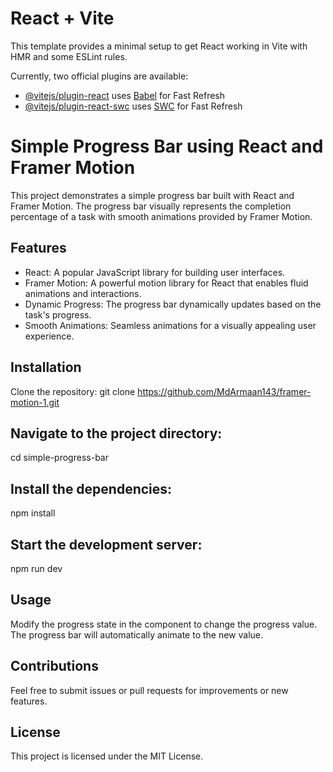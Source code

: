 # React + Vite

This template provides a minimal setup to get React working in Vite with HMR and some ESLint rules.

Currently, two official plugins are available:

- [@vitejs/plugin-react](https://github.com/vitejs/vite-plugin-react/blob/main/packages/plugin-react/README.md) uses [Babel](https://babeljs.io/) for Fast Refresh
- [@vitejs/plugin-react-swc](https://github.com/vitejs/vite-plugin-react-swc) uses [SWC](https://swc.rs/) for Fast Refresh


# Simple Progress Bar using React and Framer Motion
This project demonstrates a simple progress bar built with React and Framer Motion. The progress bar visually represents the completion percentage of a task with smooth animations provided by Framer Motion.

## Features
- React: A popular JavaScript library for building user interfaces.
- Framer Motion: A powerful motion library for React that enables fluid animations and interactions.
- Dynamic Progress: The progress bar dynamically updates based on the task's progress.
- Smooth Animations: Seamless animations for a visually appealing user experience.
## Installation

Clone the repository:
git clone https://github.com/MdArmaan143/framer-motion-1.git
## Navigate to the project directory:
cd simple-progress-bar

## Install the dependencies:
npm install

## Start the development server:
npm run dev

## Usage
Modify the progress state in the component to change the progress value. The progress bar will automatically animate to the new value.

## Contributions
Feel free to submit issues or pull requests for improvements or new features.

## License
This project is licensed under the MIT License.

